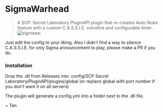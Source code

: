 # SigmaWarhead
> A  SCP: Secret Laboratory PluginAPI plugin that re-creates Auto-Nuke feature with a custom C.A.S.S.I.E. voiceline and configurable timer.
![sigmawp](https://github.com/TenDRILLL/SigmaWarhead/assets/32621403/bc149439-eda2-45e2-8271-7789fd2d4e8e)

Just edit the config to your liking.
Also I didn't find a way to silence C.A.S.S.I.E. for only Sigma announcement to play, please make a PR if you do.

### Installation
Drop the .dll from Releases into .config/SCP Secret Laboratory/PluginAPI/plugins/global (or replace global with port number if you don't want it on all servers)

The plugin will generate a config.yml into a folder next to the .dll file.

~ Ten
